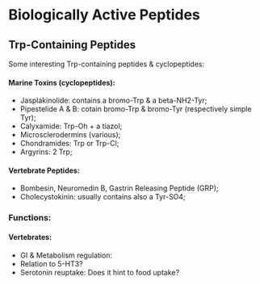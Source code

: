 
# Biologically Active Peptides

## Trp-Containing Peptides
Some interesting Trp-containing peptides & cyclopeptides:


#### Marine Toxins (cyclopeptides):
* Jasplakinolide: contains a bromo-Trp & a beta-NH2-Tyr;
* Pipestelide A & B: cotain bromo-Trp & bromo-Tyr (respectively simple Tyr);
* Calyxamide: Trp-Oh + a tiazol;
* Microsclerodermins (various);
* Chondramides: Trp or Trp-Cl;
* Argyrins: 2 Trp;


#### Vertebrate Peptides:
* Bombesin, Neuromedin B, Gastrin Releasing Peptide (GRP);
* Cholecystokinin: usually contains also a Tyr-SO4;


### Functions:

#### Vertebrates:
* GI & Metabolism regulation:
 * Relation to 5-HT3?
 * Serotonin reuptake: Does it hint to food uptake?
